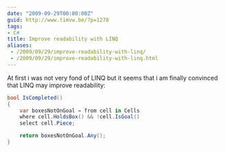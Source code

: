```yaml
---
date: "2009-09-29T00:00:00Z"
guid: http://www.timvw.be/?p=1278
tags:
- C#
title: Improve readability with LINQ
aliases:
 - /2009/09/29/improve-readability-with-linq/
 - /2009/09/29/improve-readability-with-linq.html
---
```

At first i was not very fond of LINQ but it seems that i am finally convinced that LINQ may improve readability:

```csharp
bool IsCompleted()
{
	var boxesNotOnGoal = from cell in Cells
	where cell.HoldsBox() && !cell.IsGoal()
	select cell.Piece;

	return boxesNotOnGoal.Any();
}
```

